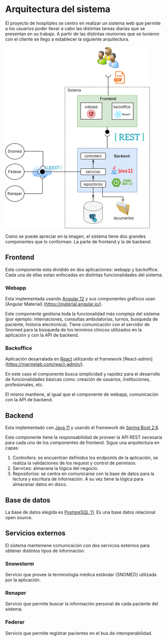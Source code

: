 # Arquitectura del sistema

El proyecto de hospitales se centro en realizar un sistema web que permite a los usuarios poder llevar a cabo las distintas tareas diarias que se presentan en su trabajo. A partir de las distintas reuniones que se tuvieron con el cliente se llego a establecer la siguiente arquitectura.


![Arquitectura general](images/Arquitectura.png)


Como se puede apreciar en la imagen, el sistema tiene dos grandes componentes que lo conforman. La parte de frontend y la de backend.


## Frontend

Este componente esta dividido en dos aplicaciones: webapp y backoffice. Cada una de ellas estan enfocadas en distintas funcionalidades del sistema.


### Webapp

Esta implementada usando [Angular 12](https://angular.io/) y sus componentes gráficos usan [Angular Material] (https://material.angular.io/).

Este componente gestiona toda la funcionalidad más compleja del sistema (por ejemplo: internaciones, consultas ambulatorias, turnos, busqueda de paciente, historia electronica). Tiene comunicación con el servidor de Snomed para la búsqueda de los terminos clinicos utilizados en la aplicación y con la API de backend.


### Backoffice

Aplicación desarralada en [React](https://es.reactjs.org/) utilizando el framework [React-admin] (https://marmelab.com/react-admin/). 

En este caso el componente busca simplicidad y rapidez para el desarrollo de funcionalidades básicas como: creación de usuarios, instituciones, profesionales, etc. 

El mismo mantiene, al igual que el componente de webapp, comunicación con la API de backend. 


## Backend

Esta implementado con [Java 11](https://www.java.com/es/download/) y usando el framework de [Spring Boot 2.6](https://spring.io/projects/spring-boot). 

Este componente tiene la responsabilidad de proveer la API REST necesaria para cada uno de los componentes de frontend. Sigue una arquitectura en capas:

1. Controllers: se encuentran definidos los endpoints de la aplicación, se realiza la validaciones de los request y control de permisos.
2. Services: almacena la lógica del negocio.
3. Repositorios: se centra en comunicarse con la base de datos para la lectura y escritura de información. A su vez tiene la lógica para almacenar datos en disco.


## Base de datos

La base de datos elegída es [PostgreSQL 11](https://www.postgresql.org/about/news/1894/). Es una base datos relacional open source.

## Servicios externos

El sistema manteniene comunicación con dos servicios externos para obtener distintos tipos de información.

### Snowstorm

Servicio que provee la terminología médica estándar (SNOMED) utilizada por la aplicación.

### Renaper

Servicio que permite buscar la información personal de cada paciente del sistema.

### Federar

Servicio que permite registrar pacientes en el bus de interoperabilidad.
